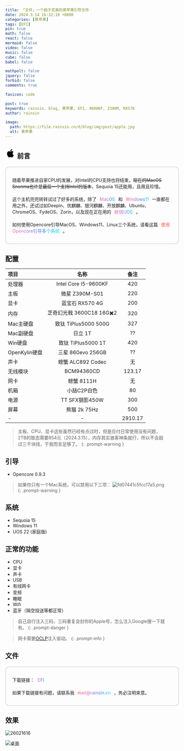 ```yaml
---
title: 「文件」一个趋于完美的黑苹果引导文件
date: 2024-3-14 16:32:10 +0800
categories: [黑苹果]
tags: [EFI]
pin: true
math: false
react: false
mermaid: false
video: false
music: false
cube: false
babel: false

mathpolt: false
jquery: false
forbid: false
comments: true

favicon: code

post: true
keywords: rainsin, blog, 黑苹果, EFI, 9600KF, Z390M, RX570
author: rainsin

image:
  path: https://file.rainsin.cn/d/blog/img/post/apple.jpg
  alt: 黑苹果
---
```


<style>
    .about-site{
    display: flex;
    width: 100%;
    background-color: var(--box-bg);
    border:2px solid rgba(34, 36, 38, .15);
    border-radius: 12px;
    padding: 20px;
    flex-direction: column;
    margin: 20px 0 24px 0
}

.about-site div{
    display: inline;
    flex: 1;
    align-content: center;
    margin: 10px 0;
}

.about-site div span{
    background-image: linear-gradient(to left, #ff4500, orange, gold, #90ee90, #0ff, #1e90ff, #9370db, #ff69b4, #ff4500);
    border:var(--box-border);
    border-radius: 4px;
    line-height: 1rem;
    background-size: 200%;
    margin: 0 4px;
    padding: 0 6px;
    -webkit-background-clip: text;
    -webkit-text-fill-color:transparent;
    animation: rainbow 5s linear infinite;
}

.about-site div a{
    background-image: linear-gradient(to left, #ff4500, orange, gold, #90ee90, #0ff, #1e90ff, #9370db, #ff69b4, #ff4500);
    border:var(--box-border);
    border-radius: 4px;
    line-height: 1rem;
    background-size: 200%;
    margin: 0 4px;
    padding: 0 6px;
    -webkit-background-clip: text;
    -webkit-text-fill-color:transparent;
    animation: rainbow 5s linear infinite;
}

.table-wrapper>table{
  width:100%;
}
</style>

<h2>
<svg t="1710418281266" class="icon" viewBox="0 0 1024 1024" version="1.1" xmlns="http://www.w3.org/2000/svg" p-id="1538" width="32" height="32"><path d="M849.124134 704.896288c-1.040702 3.157923-17.300015 59.872622-57.250912 118.190843-34.577516 50.305733-70.331835 101.018741-126.801964 101.909018-55.532781 0.976234-73.303516-33.134655-136.707568-33.134655-63.323211 0-83.23061 32.244378-135.712915 34.110889-54.254671 2.220574-96.003518-54.951543-130.712017-105.011682-70.934562-102.549607-125.552507-290.600541-52.30118-416.625816 36.040844-63.055105 100.821243-103.135962 171.364903-104.230899 53.160757-1.004887 103.739712 36.012192 136.028093 36.012192 33.171494 0 94.357018-44.791136 158.90615-38.089503 27.02654 1.151219 102.622262 11.298324 151.328567 81.891102-3.832282 2.607384-90.452081 53.724599-89.487104 157.76107C739.079832 663.275355 847.952448 704.467523 849.124134 704.896288M633.69669 230.749408c29.107945-35.506678 48.235584-84.314291 43.202964-132.785236-41.560558 1.630127-92.196819 27.600615-122.291231 62.896492-26.609031 30.794353-50.062186 80.362282-43.521213 128.270409C557.264926 291.935955 604.745311 264.949324 633.69669 230.749408" p-id="1539"></path></svg>
前言
</h2>

<div class="about-site">
  <div>
  随着苹果推进自家CPU的发展，对Intel的CPU支持也将结束，<del>现在的MacOS Snonma也许是最后一个支持Intel的版本</del>，Sequoia 15还能用，且用且珍惜。
  </div>
  <div>
  这个主机兜兜转转试过了好多的系统，除了<span>MacOS</span>和<span>Windows11</span>一直都在用之外，还试过如Deepin、优麒麟、银河麒麟、开放麒麟、Ubuntu、ChromeOS、FydeOS、Zorin，以及现在正在用的<span>统信UOS</span>。
  </div>
  <div>
  如何使用Opencore引导MacOS、Windows11、Linux三个系统，请看这篇<a href="https://blog.rainsin.cn/posts/more-system-opencore/" target="_blank">使用Opencore引导多个系统</a>。
  </div>
</div>

## 配置

| 项目   | 名称        |  备注  |
|:----------|:--------------------:|:--------------------:| 
| 处理器 | Intel Core I5-9600KF | 420 |
| 主板   | 微星 Z390M-S01 | 220 |
| 显卡 | 蓝宝石 RX570 4G | 200 |
| 内存 | 芝奇幻光戟 3600C18 16G✖️2 | 320 |
| Mac主硬盘 | 致钛 TiPlus5000 500G | 327 |
| Mac副硬盘 | 日立 1T | ?? |
| Win硬盘 | 致钛 TiPlus5000 1T | 420 |
| OpenKylin硬盘 | 三星 860evo 256GB | ?? |
| 声卡 | 螃蟹 ALC892 Codec | 无 |
| 无线模块 | BCM94360CD | 123.17 |
| 网卡 | 螃蟹 8111H | 无 |
| 机箱 | 小喆C2P白色 | 80 |
| 电源 | TT SFX钢影450W | 300 |
| 屏幕 | 熊猫 2k 75Hz | 500 |
| - | - | 2910.17 |

> 主板、CPU、显卡这些虽然已经有点过时，但是应付日常使用没有问题，2TB的致态需要854元（2024.3.15），内存其实骇客神条就行，所以不会超过三千块钱，于我而言足够了。
{: .prompt-warning }


## 引导

- Opencore 0.9.3

> 如果你只有一个Mac系统，可以禁用以下三项：
![fd07441c5fcc17a5.png](https://rainsin-1305486451.file.myqcloud.com/rainsin-blog/img/mac/%E6%9D%A1%E7%9B%AE.png)
{: .prompt-warning }


## 系统

- Sequoia 15
- Windows 11
- UOS 22 (家庭版)


## 正常的功能

- CPU
- 显卡
- 声卡
- USB
- 有线网卡
- 变频
- 睡眠
- Wifi
- 蓝牙（隔空投送等都正常）

> 自己自行注入三码，三码重复会封你的Apple号，怎么注入Google搜一下就有。
{: .prompt-danger }

> 网卡需要[OCLP](https://github.com/dortania/OpenCore-Legacy-Patcher/releases)注入驱动。
{: .prompt-info }

## 文件

<div class="about-site">
  <div>
  下载链接：<a href="https://file.rainsin.cn/d/blog/EFI.zip" target="_blank">EFI</a>
  </div>
  <div>
  如果下载链接有问题，请联系我<span>mail@rainsin.cn</span>，务必注明来意。
  </div>
</div>

## 效果

![26021616](https://rainsin-1305486451.file.myqcloud.com/rainsin-blog/img/mac/18050512.png)

![桌面](https://file.rainsin.cn/d/blog/img/post/mac/%E6%88%AA%E5%B1%8F2024-11-02%2018.42.45.png)